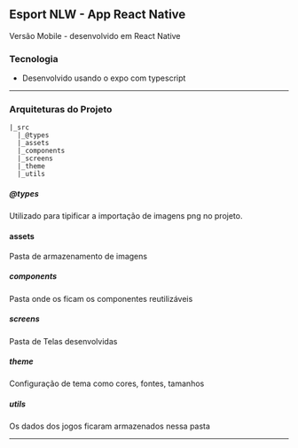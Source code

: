 ## Esport NLW - App React Native

Versão Mobile - desenvolvido em React Native

### Tecnologia

*   Desenvolvido usando o expo com typescript

<hr>

### Arquiteturas do Projeto

````
|_src
  |_@types
  |_assets
  |_components
  |_screens
  |_theme
  |_utils

````
##### @types
Utilizado para tipificar a importação de imagens png no projeto.

#### assets
Pasta de armazenamento de imagens

##### components
Pasta onde os ficam os componentes reutilizáveis

##### screens
Pasta de Telas desenvolvidas

##### theme
Configuração de tema como cores, fontes, tamanhos

##### utils
Os dados dos jogos ficaram armazenados nessa pasta

<hr>



